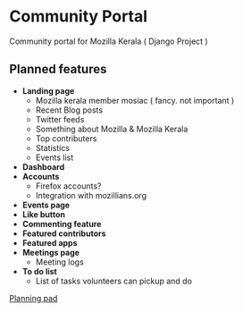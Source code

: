 # Community Portal #
Community portal for Mozilla Kerala ( Django Project )

## Planned features ##
- **Landing page**
  - Mozilla kerala member mosiac ( fancy. not important )
  - Recent Blog posts
  - Twitter feeds
  - Something about Mozilla & Mozilla Kerala
  - Top contributers
  - Statistics
  - Events list
- **Dashboard**
- **Accounts**
  - Firefox accounts?
  - Integration with mozillians.org
 - **Events page**
 - **Like button**
 - **Commenting feature**
 - **Featured contributors**
 - **Featured apps**
 - **Meetings page**
   - Meeting logs
 - **To do list**
   - List of tasks volunteers can pickup and do
  
[Planning pad](https://public.etherpad-mozilla.org/p/mkdt-community-portal)
